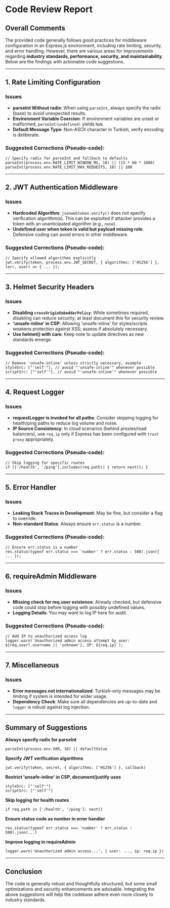 # Code Review Report

## Overall Comments

The provided code generally follows good practices for middleware configuration in an Express.js environment, including rate limiting, security, and error handling. However, there are various areas for improvements regarding **industry standards, performance, security, and maintainability**. Below are the findings with actionable code suggestions.

---

## 1. Rate Limiting Configuration

### Issues

- **parseInt Without radix**: When using `parseInt`, always specify the radix (base) to avoid unexpected results.
- **Environment Variable Coercion**: If environment variables are unset or malformed, `parseInt(undefined)` yields `NaN`.
- **Default Message Typo**: Non-ASCII character in Turkish, verify encoding is deliberate.

### Suggested Corrections (Pseudo-code):

```
// Specify radix for parseInt and fallback to defaults
parseInt(process.env.RATE_LIMIT_WINDOW_MS, 10) || (15 * 60 * 1000)
parseInt(process.env.RATE_LIMIT_MAX_REQUESTS, 10) || 100
```

---

## 2. JWT Authentication Middleware

### Issues

- **Hardcoded Algorithm**: `jsonwebtoken.verify()` does not specify verification algorithm(s). This can be exploited if attacker provides a token with an unanticipated algorithm (e.g., `none`).
- **Undefined user when token is valid but payload missing role**: Defensive coding can avoid errors in other middleware.

### Suggested Corrections (Pseudo-code):

```
// Specify allowed algorithms explicitly
jwt.verify(token, process.env.JWT_SECRET, { algorithms: ['HS256'] }, (err, user) => { ... });
```

---

## 3. Helmet Security Headers

### Issues

- **Disabling `crossOriginEmbedderPolicy`**: While sometimes required, disabling can reduce security; at least document this for security review.
- **'unsafe-inline' in CSP**: Allowing 'unsafe-inline' for styles/scripts weakens protection against XSS; assess if absolutely necessary.
- **Use helmet() with care**: Keep note to update directives as new standards emerge.

### Suggested Corrections (Pseudo-code):

```
// Remove 'unsafe-inline' unless strictly necessary, example
styleSrc: ["'self'"], // avoid "'unsafe-inline'" whenever possible
scriptSrc: ["'self'"], // avoid "'unsafe-inline'" whenever possible
```

---

## 4. Request Logger

### Issues

- **requestLogger is invoked for all paths**: Consider skipping logging for health/ping paths to reduce log volume and noise.
- **IP Source Consistency**: In cloud scenarios (behind proxies/load balancers), use `req.ip` only if Express has been configured with `trust proxy` appropriately.

### Suggested Corrections (Pseudo-code):

```
// Skip logging for specific routes
if (['/health', '/ping'].includes(req.path)) { return next(); }
```

---

## 5. Error Handler

### Issues

- **Leaking Stack Traces in Development**: May be fine, but consider a flag to override.
- **Non-standard Status**: Always ensure `err.status` is a number.

### Suggested Corrections (Pseudo-code):

```
// Ensure err.status is a number
res.status(typeof err.status === 'number' ? err.status : 500).json({ ... });
```

---

## 6. requireAdmin Middleware

### Issues

- **Missing check for req.user existence**: Already checked, but defensive code could stop before logging with possibly undefined values.
- **Logging Details**: You may want to log IP here for audit.

### Suggested Corrections (Pseudo-code):

```
// Add IP to unauthorized access log
logger.warn(`Unauthorized admin access attempt by user: ${req.user?.username || 'unknown'}, IP: ${req.ip}`);
```

---

## 7. Miscellaneous

### Issues

- **Error messages not internationalized**: Turkish-only messages may be limiting if system is intended for wider usage.
- **Dependency Check**: Make sure all dependencies are up-to-date and `logger` is robust against log injection.

---

## Summary of Suggestions

**Always specify radix for parseInt**  
```pseudo
parseInt(process.env.VAR, 10) || defaultValue
```

**Specify JWT verification algorithms**  
```pseudo
jwt.verify(token, secret, { algorithms: ['HS256'] }, callback)
```

**Restrict 'unsafe-inline' in CSP, document/justify uses**  
```pseudo
styleSrc: ["'self'"]
scriptSrc: ["'self'"]
```

**Skip logging for health routes**  
```pseudo
if req.path in ['/health', '/ping']: next()
```

**Ensure status code as number in error handler**  
```pseudo
res.status(typeof err.status === 'number' ? err.status : 500).json(...)
```

**Improve logging in requireAdmin**  
```pseudo
logger.warn('Unauthorized admin access...', { user: ..., ip: req.ip })
```

---

## Conclusion

The code is generally robust and thoughtfully structured, but some small optimizations and security enhancements are advisable. Integrating the above suggestions will help the codebase adhere even more closely to industry standards.